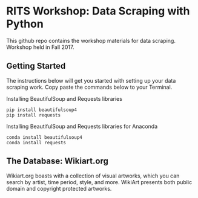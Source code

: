 # RITS Workshop: Data Scraping with Python

This github repo contains the workshop materials for data scraping. Workshop held in Fall 2017.

## Getting Started

The instructions below will get you started with setting up your data scraping work. Copy paste the commands below to your Terminal.

Installing BeautifulSoup and Requests libraries
```{r, engine='bash', count_lines}
pip install beautifulsoup4
pip install requests
```
Installing BeautifulSoup and Requests libraries for Anaconda
```{r, engine='bash', count_lines}
conda install beautifulsoup4
conda install requests
```
## The Database: Wikiart.org

Wikiart.org boasts with a collection of visual artworks, which you can search by artist, time period, style, and more. WikiArt presents both public domain and copyright protected artworks.

